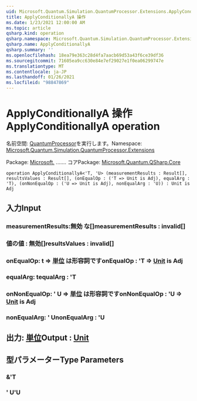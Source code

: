 ```yaml
---
uid: Microsoft.Quantum.Simulation.QuantumProcessor.Extensions.ApplyConditionallyA
title: ApplyConditionallyA 操作
ms.date: 1/23/2021 12:00:00 AM
ms.topic: article
qsharp.kind: operation
qsharp.namespace: Microsoft.Quantum.Simulation.QuantumProcessor.Extensions
qsharp.name: ApplyConditionallyA
qsharp.summary: ''
ms.openlocfilehash: 18ea79e363c28d4fa7aacb69d53a43f6ce39df36
ms.sourcegitcommit: 71605ea9cc630e84e7ef29027e1f0ea06299747e
ms.translationtype: MT
ms.contentlocale: ja-JP
ms.lasthandoff: 01/26/2021
ms.locfileid: "98847869"
---
```

# <a name="applyconditionallya-operation"></a><span data-ttu-id="d6cc7-102">ApplyConditionallyA 操作</span><span class="sxs-lookup"><span data-stu-id="d6cc7-102">ApplyConditionallyA operation</span></span>

<span data-ttu-id="d6cc7-103">名前空間: [QuantumProcessor](xref:Microsoft.Quantum.Simulation.QuantumProcessor.Extensions)を実行します。</span><span class="sxs-lookup"><span data-stu-id="d6cc7-103">Namespace: [Microsoft.Quantum.Simulation.QuantumProcessor.Extensions](xref:Microsoft.Quantum.Simulation.QuantumProcessor.Extensions)</span></span>

<span data-ttu-id="d6cc7-104">Package: [Microsoft.](https://nuget.org/packages/Microsoft.Quantum.QSharp.Core) ....... コア</span><span class="sxs-lookup"><span data-stu-id="d6cc7-104">Package: [Microsoft.Quantum.QSharp.Core](https://nuget.org/packages/Microsoft.Quantum.QSharp.Core)</span></span>




```qsharp
operation ApplyConditionallyA<'T, 'U> (measurementResults : Result[], resultsValues : Result[], (onEqualOp : ('T => Unit is Adj), equalArg : 'T), (onNonEqualOp : ('U => Unit is Adj), nonEqualArg : 'U)) : Unit is Adj
```


## <a name="input"></a><span data-ttu-id="d6cc7-105">入力</span><span class="sxs-lookup"><span data-stu-id="d6cc7-105">Input</span></span>

### <a name="measurementresults--__invalidresult__"></a><span data-ttu-id="d6cc7-106">measurementResults:__無効 <Result> な__[]</span><span class="sxs-lookup"><span data-stu-id="d6cc7-106">measurementResults : __invalid<Result>__[]</span></span>




### <a name="resultsvalues--__invalidresult__"></a><span data-ttu-id="d6cc7-107">値の値 __: <Result> 無効__[]</span><span class="sxs-lookup"><span data-stu-id="d6cc7-107">resultsValues : __invalid<Result>__[]</span></span>




### <a name="onequalop--t--unit--is-adj"></a><span data-ttu-id="d6cc7-108">onEqualOp: t => [単位](xref:microsoft.quantum.lang-ref.unit)  は形容詞です</span><span class="sxs-lookup"><span data-stu-id="d6cc7-108">onEqualOp : 'T => [Unit](xref:microsoft.quantum.lang-ref.unit)  is Adj</span></span>




### <a name="equalarg--t"></a><span data-ttu-id="d6cc7-109">equalArg: t</span><span class="sxs-lookup"><span data-stu-id="d6cc7-109">equalArg : 'T</span></span>




### <a name="onnonequalop--u--unit--is-adj"></a><span data-ttu-id="d6cc7-110">onNonEqualOp: ' U => [単位](xref:microsoft.quantum.lang-ref.unit)  は形容詞です</span><span class="sxs-lookup"><span data-stu-id="d6cc7-110">onNonEqualOp : 'U => [Unit](xref:microsoft.quantum.lang-ref.unit)  is Adj</span></span>




### <a name="nonequalarg--u"></a><span data-ttu-id="d6cc7-111">nonEqualArg: ' U</span><span class="sxs-lookup"><span data-stu-id="d6cc7-111">nonEqualArg : 'U</span></span>





## <a name="output--unit"></a><span data-ttu-id="d6cc7-112">出力: [単位](xref:microsoft.quantum.lang-ref.unit)</span><span class="sxs-lookup"><span data-stu-id="d6cc7-112">Output : [Unit](xref:microsoft.quantum.lang-ref.unit)</span></span>



## <a name="type-parameters"></a><span data-ttu-id="d6cc7-113">型パラメーター</span><span class="sxs-lookup"><span data-stu-id="d6cc7-113">Type Parameters</span></span>

### <a name="t"></a><span data-ttu-id="d6cc7-114">&</span><span class="sxs-lookup"><span data-stu-id="d6cc7-114">'T</span></span>


### <a name="u"></a><span data-ttu-id="d6cc7-115">' U</span><span class="sxs-lookup"><span data-stu-id="d6cc7-115">'U</span></span>

